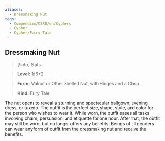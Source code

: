 ```yaml
---
aliases:
  - Dressmaking Nut
tags:
  - Compendium/CSRD/en/Cyphers
  - Cypher
  - Cypher/Fairy-Tale
---
```

  
    
## Dressmaking Nut    
>[!info] Stats    
> **Level:** 1d6+2    
> **Form:** Walnut or Other Shelled Nut, with Hinges and a Clasp    
> **Kind:** Fairy Tale  
    
The nut opens to reveal a stunning and spectacular ballgown, evening dress, or tuxedo. The outfit is the perfect size, shape, style, and color for the person who wishes to wear it. While worn, the outfit eases all tasks involving charm, persuasion, and etiquette for one hour. After that, the outfit may still be worn, but no longer offers any benefits. Beings of all genders can wear any form of outfit from the dressmaking nut and receive the benefits.